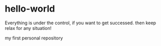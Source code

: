 hello-world
===========


Everything is under the control, if you want to get successed. then keep relax for any situation!

my first personal repository
